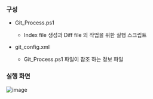 ### 구성

- Git_Process.ps1

  - Index file 생성과 Diff file 의 작업을 위한 실행 스크립트

- git_config.xml
  - Git_Process.ps1 파일이 참조 하는 정보 파일

### 실행 화면

![image](https://user-images.githubusercontent.com/42788315/192939632-eb0f9039-f184-419a-bdad-c552abc9325b.png)

